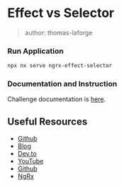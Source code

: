 # Effect vs Selector

> author: thomas-laforge

### Run Application

```bash
npx nx serve ngrx-effect-selector
```

### Documentation and Instruction

Challenge documentation is [here](https://angular-challenges.vercel.app/challenges/ngrx/2-effect-selector/).

## Useful Resources

- [Github](https://github.com/timdeschryver/eslint-plugin-ngrx/blob/main/docs/rules/avoid-combining-selectors.md)
- [Blog](https://brandonroberts.dev/blog/posts/2020-12-14-maximizing-simplifying-component-views-ngrx-selectors#building-view-models)
- [Dev.to](https://dev.to/this-is-angular/ngrx-tips-i-needed-in-the-beginning-4hno)
- [YouTube](https://www.youtube.com/watch?v=aTrD0VOBFso)
- [Github](https://github.com/ngrx/platform/issues/3719)
- [NgRx](https://ngrx.io/guide/store/feature-creators)
